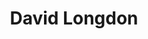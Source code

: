 ---
title: "David Longdon"
summary: "David Longdon was a British singer and multi-instrumentalist, who was best known as the lead vocalist and co-songwriter of the progressive rock band Big Big Train. Besides singing, Longdon played flute, keyboards, acoustic and electric 6 & 12 string guitars, bass, mandolin, lute, banjo, accordion, percussion, dulcimer, psaltry, vibraphone, theremin and glockenspiel."
slug: "david-longdon"
image: "david-longdon.jpg"
apple_music_artist_url: "https://music.apple.com/gb/artist/david-longdon/1631282782"
wikipedia_url: "https://en.wikipedia.org/wiki/David_Longdon"
---